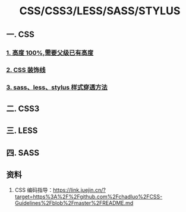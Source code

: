 # <center>CSS/CSS3/LESS/SASS/STYLUS<center>

## 一. CSS

### [1. 高度 100%,需要父级已有高度](高度100%.html)

### [2. CSS 装饰线](./装饰线.html)

### [3. sass、less、stylus 样式穿透方法](./sass、less、stylus样式穿透方法.md)

## 二. CSS3

## 三. LESS

## 四. SASS

## 资料

1. CSS 编码指导：https://link.juejin.cn/?target=https%3A%2F%2Fgithub.com%2Fchadluo%2FCSS-Guidelines%2Fblob%2Fmaster%2FREADME.md
